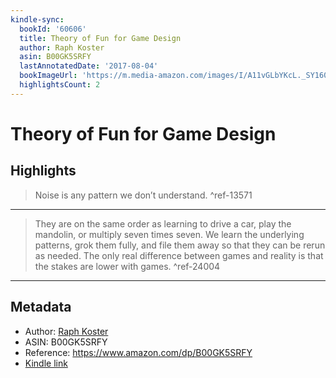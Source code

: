 ```yaml
---
kindle-sync:
  bookId: '60606'
  title: Theory of Fun for Game Design
  author: Raph Koster
  asin: B00GK5SRFY
  lastAnnotatedDate: '2017-08-04'
  bookImageUrl: 'https://m.media-amazon.com/images/I/A11vGLbYKcL._SY160.jpg'
  highlightsCount: 2
---
```

# Theory of Fun for Game Design



## Highlights
> Noise is any pattern we don’t understand. ^ref-13571

---
> They are on the same order as learning to drive a car, play the mandolin, or multiply seven times seven. We learn the underlying patterns, grok them fully, and file them away so that they can be rerun as needed. The only real difference between games and reality is that the stakes are lower with games. ^ref-24004

---

## Metadata
* Author: [Raph Koster](https://www.amazon.comundefined)
* ASIN: B00GK5SRFY
* Reference: https://www.amazon.com/dp/B00GK5SRFY
* [Kindle link](kindle://book?action=open&asin=B00GK5SRFY)
